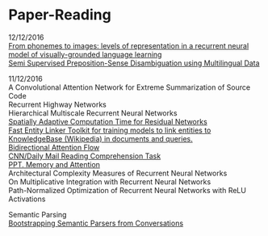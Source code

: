 # Paper-Reading
12/12/2016<br>
[From phonemes to images: levels of representation in a recurrent neural model of visually-grounded language learning](https://arxiv.org/pdf/1610.03342v1.pdf)<br>
[Semi Supervised Preposition-Sense Disambiguation using Multilingual Data](https://arxiv.org/pdf/1611.08813v1.pdf)<br>


11/12/2016<br>
A Convolutional Attention Network for Extreme Summarization of Source Code<br>
Recurrent Highway Networks<br>
Hierarchical Multiscale Recurrent Neural Networks<br>
[Spatially Adaptive Computation Time for Residual Networks](https://arxiv.org/pdf/1612.02297v1.pdf)<br>
[Fast Entity Linker Toolkit for training models to link entities to KnowledgeBase (Wikipedia) in documents and queries.](https://github.com/yahoo/FEL)<br>
[Bidirectional Attention Flow](https://github.com/allenai/bi-att-flow)<br> 
[CNN/Daily Mail Reading Comprehension Task](https://github.com/danqi/rc-cnn-dailymail)<br>
[PPT. Memory and Attention](http://slides.com/smerity/quora-frontiers-of-memory-and-attention#/3)<br>
Architectural Complexity Measures of Recurrent Neural Networks<br>
On Multiplicative Integration with Recurrent Neural Networks<br>
Path-Normalized Optimization of Recurrent Neural Networks with ReLU Activations<br>

Semantic Parsing<br>
[Bootstrapping Semantic Parsers from Conversations](http://homes.cs.washington.edu/~lsz/papers/az-emnlp2011.pdf)<br>
